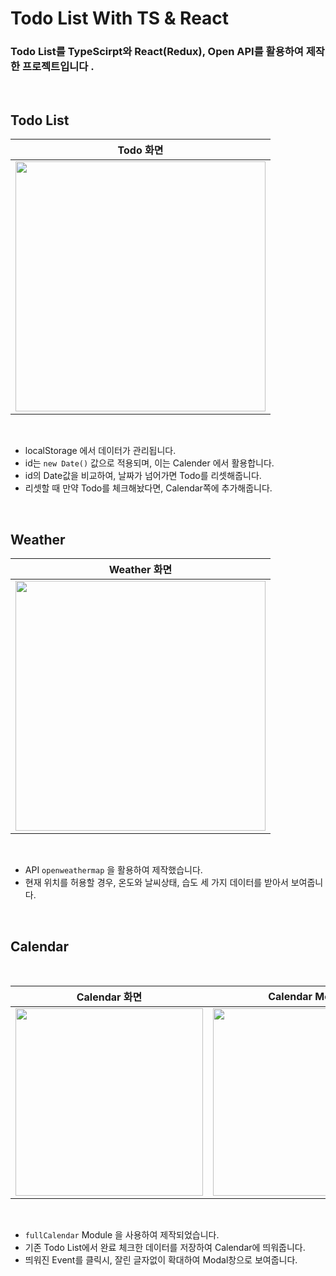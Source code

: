 # Todo List With TS & React

### Todo List를 TypeScirpt와 React(Redux), Open API를 활용하여 제작한 프로젝트입니다 .
<br>


## Todo List

|Todo 화면 |
|---|
| <img src='https://user-images.githubusercontent.com/82368684/143793734-ba9fedff-ab86-46ef-b406-1fdb6f6c5c8a.png' width= '400px'> |

<br>

- localStorage 에서 데이터가 관리됩니다.
- id는 `new Date()` 값으로 적용되며, 이는 Calender 에서 활용합니다.
- id의 Date값을 비교하여, 날짜가 넘어가면 Todo를 리셋해줍니다.
- 리셋할 때 만약 Todo를 체크해놨다면, Calendar쪽에 추가해줍니다.

<br>

## Weather

|Weather 화면 |
|---|
| <img src='https://user-images.githubusercontent.com/82368684/143793808-8af51956-2266-47f6-bcc7-2525e7f684ef.png' width= '400px'> |

<br>

- API  `openweathermap` 을 활용하여 제작했습니다.
- 현재 위치를 허용할 경우, 온도와 날씨상태, 습도 세 가지 데이터를 받아서 보여줍니다.


<br>

## Calendar

<br>

| Calendar 화면 | Calendar Modal |
|---|---|
| <img src='https://user-images.githubusercontent.com/82368684/143793857-60b36072-6105-49c1-a2b8-49f456fd4c2e.png' width= '300px'> | <img src='https://user-images.githubusercontent.com/82368684/143793859-a94e5683-31ba-49eb-b3cf-568104ce8dee.png' width= '300px'> |

<br>

- `fullCalendar` Module 을 사용하여 제작되었습니다.
- 기존 Todo List에서 완료 체크한 데이터를 저장하여 Calendar에 띄워줍니다.
- 띄워진 Event를 클릭시, 잘린 글자없이 확대하여 Modal창으로 보여줍니다.
